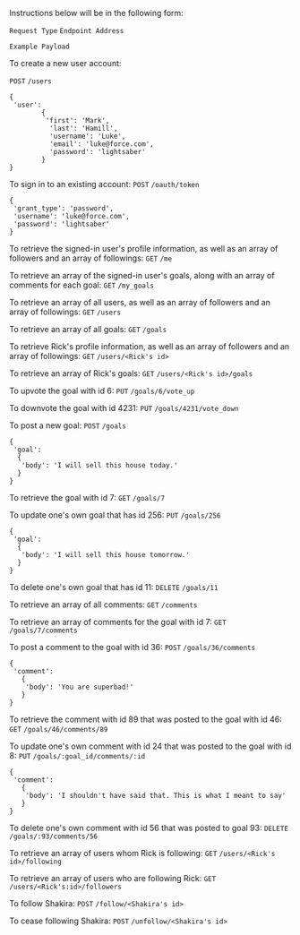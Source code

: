 Instructions below will be in the following form:

`Request Type`  `Endpoint Address`

`Example Payload`


To create a new user account:

`POST`   `/users`
```
{
 'user':
        {
         'first': 'Mark',
          'last': 'Hamill',
          'username': 'Luke',
          'email': 'luke@force.com',
          'password': 'lightsaber'
        }
}
  ```

To sign in to an existing account:
`POST`   `/oauth/token`
```
{
 'grant_type': 'password',
 'username': 'luke@force.com',
 'password': 'lightsaber'
}
```

To retrieve the signed-in user's profile information, as well as an array of followers and an array of followings:
`GET`    `/me`

To retrieve an array of the signed-in user's goals, along with an array of comments for each goal:
`GET`    `/my_goals`

To retrieve an array of all users, as well as an array of followers and an array of followings:
`GET`    `/users`

To retrieve an array of all goals:
`GET`    `/goals`

To retrieve Rick's profile information, as well as an array of followers and an array of followings:
`GET`    `/users/<Rick's id>`

To retrieve an array of Rick's goals:
`GET`    `/users/<Rick's id>/goals`


To upvote the goal with id 6:
`PUT`    `/goals/6/vote_up`

To downvote the goal with id 4231:
`PUT`    `/goals/4231/vote_down`

To post a new goal:
`POST`   `/goals`
```
{
 'goal':
  {
   'body': 'I will sell this house today.'
  }
}
```

To retrieve the goal with id 7:
`GET`    `/goals/7`

To update one's own goal that has id 256:
`PUT`    `/goals/256`
```
{
 'goal':
  {
   'body': 'I will sell this house tomorrow.'
  }
}
```
To delete one's own goal that has id 11:
`DELETE`  `/goals/11`

To retrieve an array of all comments:
`GET`    `/comments`

To retrieve an array of comments for the goal with id 7:
`GET`    `/goals/7/comments`

To post a comment to the goal with id 36:
`POST`   `/goals/36/comments`
```
{
 'comment':
   {
    'body': 'You are superbad!'
   }
}
```

To retrieve the comment with id 89 that was posted to the goal with id 46:
`GET`    `/goals/46/comments/89`

To update one's own comment with id 24 that was posted to the goal with id 8:
`PUT`    `/goals/:goal_id/comments/:id`
```
{
 'comment':
   {
    'body': 'I shouldn't have said that. This is what I meant to say'
   }
}
```

To delete one's own comment with id 56 that was posted to goal 93:
`DELETE`   `/goals/:93/comments/56`

To retrieve an array of users whom Rick is following:
`GET`    `/users/<Rick's id>/following`

To retrieve an array of users who are following Rick:
`GET`    `/users/<Rick's:id>/followers`

To follow Shakira:
`POST`   `/follow/<Shakira's id>`

To cease following Shakira:
`POST`   `/unfollow/<Shakira's id>`
